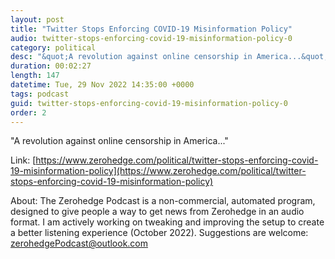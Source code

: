 ```yaml
---
layout: post
title: "Twitter Stops Enforcing COVID-19 Misinformation Policy"
audio: twitter-stops-enforcing-covid-19-misinformation-policy-0
category: political
desc: "&quot;A revolution against online censorship in America...&quot;"
duration: 00:02:27
length: 147
datetime: Tue, 29 Nov 2022 14:35:00 +0000
tags: podcast
guid: twitter-stops-enforcing-covid-19-misinformation-policy-0
order: 2
---
```

&quot;A revolution against online censorship in America...&quot;

Link: [https://www.zerohedge.com/political/twitter-stops-enforcing-covid-19-misinformation-policy](https://www.zerohedge.com/political/twitter-stops-enforcing-covid-19-misinformation-policy)

About: The Zerohedge Podcast is a non-commercial, automated program, designed to give people a way to get news from Zerohedge in an audio format.  I am actively working on tweaking and improving the setup to create a better listening experience (October 2022).  Suggestions are welcome: [zerohedgePodcast@outlook.com](mailto:zerohedgePodcast@outlook.com)